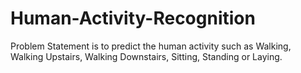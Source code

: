 # Human-Activity-Recognition
Problem Statement is to predict the human activity such as Walking, Walking Upstairs, Walking Downstairs, Sitting, Standing or Laying.
